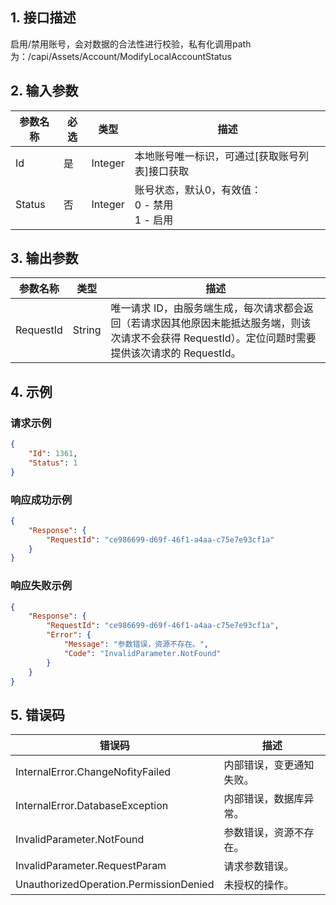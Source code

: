 ## 1. 接口描述




启用/禁用账号，会对数据的合法性进行校验，私有化调用path为：/capi/Assets/Account/ModifyLocalAccountStatus

## 2. 输入参数


| 参数名称 | 必选 | 类型 | 描述 |
|---------|---------|---------|---------|
| Id | 是 | Integer | 本地账号唯一标识，可通过[获取账号列表]接口获取 |
| Status | 否 | Integer | 账号状态，默认0，有效值：<br>0 - 禁用 <br>1 - 启用 |

## 3. 输出参数

| 参数名称 | 类型 | 描述 |
|---------|---------|---------|
| RequestId | String | 唯一请求 ID，由服务端生成，每次请求都会返回（若请求因其他原因未能抵达服务端，则该次请求不会获得 RequestId）。定位问题时需要提供该次请求的 RequestId。|

## 4. 示例
### 请求示例
```json
{
    "Id": 1361,
    "Status": 1
}
```

### 响应成功示例
```json
{
    "Response": {
        "RequestId": "ce986699-d69f-46f1-a4aa-c75e7e93cf1a"
    }
}
```

### 响应失败示例
```json
{
    "Response": {
        "RequestId": "ce986699-d69f-46f1-a4aa-c75e7e93cf1a",
        "Error": {
            "Message": "参数错误，资源不存在。",
            "Code": "InvalidParameter.NotFound"
        }
    }
}
```

## 5. 错误码


| 错误码 | 描述 
|---------|---------|
| InternalError.ChangeNofityFailed | 内部错误，变更通知失败。 |
| InternalError.DatabaseException | 内部错误，数据库异常。 |
| InvalidParameter.NotFound | 参数错误，资源不存在。 |
| InvalidParameter.RequestParam | 请求参数错误。 |
| UnauthorizedOperation.PermissionDenied | 未授权的操作。 |
